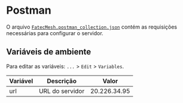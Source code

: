 # Postman

O arquivo [`FatecMesh.postman_collection.json`](./FatecMesh.postman_collection.json) contém as requisições necessárias para configurar o servidor.

## Variáveis de ambiente

Para editar as variáveis: `...` > `Edit` > `Variables`.  

| Variável | Descrição | Valor |
| -------- | --------- | ----- |
| url  | URL do servidor  | 20.226.34.95
